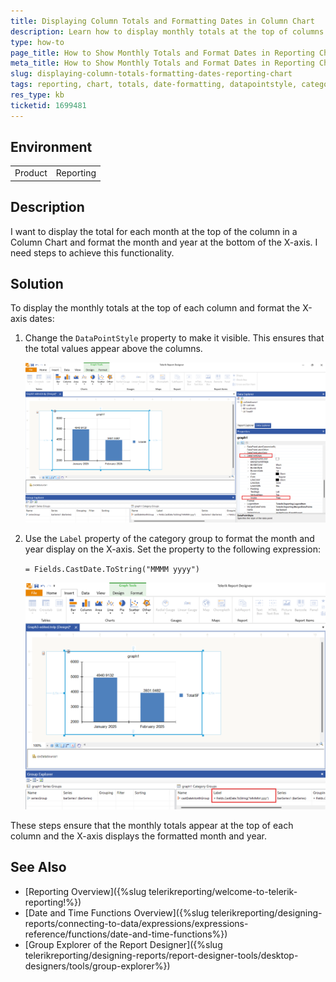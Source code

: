 ```yaml
---
title: Displaying Column Totals and Formatting Dates in Column Chart
description: Learn how to display monthly totals at the top of columns and format dates at the bottom of the X-axis in a Column Chart.
type: how-to
page_title: How to Show Monthly Totals and Format Dates in Reporting Chart
meta_title: How to Show Monthly Totals and Format Dates in Reporting Chart
slug: displaying-column-totals-formatting-dates-reporting-chart
tags: reporting, chart, totals, date-formatting, datapointstyle, category-group
res_type: kb
ticketid: 1699481
---
```


## Environment

<table>
   <tbody>
      <tr>
         <td> Product </td>
         <td> Reporting </td>
      </tr>
   </tbody>
</table>

## Description

I want to display the total for each month at the top of the column in a Column Chart and format the month and year at the bottom of the X-axis. I need steps to achieve this functionality.

## Solution

To display the monthly totals at the top of each column and format the X-axis dates:

1. Change the `DataPointStyle` property to make it visible. This ensures that the total values appear above the columns.

   ![Setting the DataPointStyle property to True.](images/DataPointStyleVisible.png)

1. Use the `Label` property of the category group to format the month and year display on the X-axis. Set the property to the following expression:

   `= Fields.CastDate.ToString("MMMM yyyy")`

   ![To display the dates at the bottom use the Label property.](images/LabelPropertyCategoryGroups.png)

These steps ensure that the monthly totals appear at the top of each column and the X-axis displays the formatted month and year.

## See Also

* [Reporting Overview]({%slug telerikreporting/welcome-to-telerik-reporting!%})
* [Date and Time Functions Overview]({%slug telerikreporting/designing-reports/connecting-to-data/expressions/expressions-reference/functions/date-and-time-functions%})
* [Group Explorer of the Report Designer]({%slug telerikreporting/designing-reports/report-designer-tools/desktop-designers/tools/group-explorer%}) 
